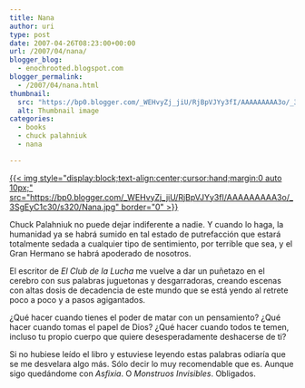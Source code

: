 ```yaml
---
title: Nana
author: uri
type: post
date: 2007-04-26T08:23:00+00:00
url: /2007/04/nana/
blogger_blog:
  - enochrooted.blogspot.com
blogger_permalink:
  - /2007/04/nana.html
thumbnail:
  src: "https://bp0.blogger.com/_WEHvyZj_jiU/RjBpVJYy3fI/AAAAAAAAA3o/_3SgEyC1c30/s320/Nana.jpg"
  alt: Thumbnail image
categories:
  - books
  - chuck palahniuk
  - nana

---
```

[{{< img style="display:block;text-align:center;cursor:hand;margin:0 auto 10px;" src="https://bp0.blogger.com/_WEHvyZj_jiU/RjBpVJYy3fI/AAAAAAAAA3o/_3SgEyC1c30/s320/Nana.jpg" border="0" >}}][1]

Chuck Palahniuk no puede dejar indiferente a nadie. Y cuando lo haga, la humanidad ya se habrá sumido en tal estado de putrefacción que estará totalmente sedada a cualquier tipo de sentimiento, por terrible que sea, y el Gran Hermano se habrá apoderado de nosotros.

El escritor de <span style="font-style:italic;">El Club de la Lucha</span> me vuelve a dar un puñetazo en el cerebro con sus palabras juguetonas y desgarradoras, creando escenas con altas dosis de decadencia de este mundo que se está yendo al retrete poco a poco y a pasos agigantados.

¿Qué hacer cuando tienes el poder de matar con un pensamiento? ¿Qué hacer cuando tomas el papel de Dios? ¿Qué hacer cuando todos te temen, incluso tu propio cuerpo que quiere desesperadamente deshacerse de ti?

Si no hubiese leído el libro y estuviese leyendo estas palabras odiaría que se me desvelara algo más. Sólo decir lo muy recomendable que es. Aunque sigo quedándome con <span style="font-style:italic;">Asfixia</span>. O <span style="font-style:italic;">Monstruos Invisibles</span>. Obligados.

 [1]: https://bp0.blogger.com/_WEHvyZj_jiU/RjBpVJYy3fI/AAAAAAAAA3o/_3SgEyC1c30/s1600-h/Nana.jpg